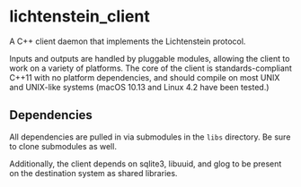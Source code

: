 # lichtenstein_client
A C++ client daemon that implements the Lichtenstein protocol.

Inputs and outputs are handled by pluggable modules, allowing the client to work on a variety of platforms. The core of the client is standards-compliant C++11 with no platform dependencies, and should compile on most UNIX and UNIX-like systems (macOS 10.13 and Linux 4.2 have been tested.)

## Dependencies
All dependencies are pulled in via submodules in the `libs` directory. Be sure to clone submodules as well.

Additionally, the client depends on sqlite3, libuuid, and glog to be present on the destination system as shared libraries.
